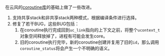 在云风的[coroutine库](https://github.com/cloudwu/coroutine)的基础上做了一些改进。
1. 支持共享stack和非共享stack两种模式，根据编译条件进行选择。
2. 修复了若干BUG，这些BUG包括：
    1. 在coroutine执行完成回到`uc_link`指向的上下文之前，将整个`ucontext_t`对象空间释放掉了，进程有可能会发生core。
    2. 旧的coroutine执行完毕，新的coroutine创建并复用了旧的`id`，那么调用`coroutine_status`将会产生一个不明确的语义。